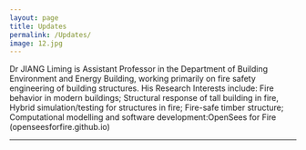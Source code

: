 ```yaml
---
layout: page
title: Updates
permalink: /Updates/
image: 12.jpg
---
```


Dr JIANG Liming is Assistant Professor in the Department of Building Environment and Energy Building, working primarily on fire safety engineering of building structures. His Research Interests include: Fire behavior in modern buildings; Structural response of tall building in fire, Hybrid simulation/testing for structures in fire; Fire-safe timber structure; Computational modelling and software development:OpenSees for Fire (openseesforfire.github.io)

***
